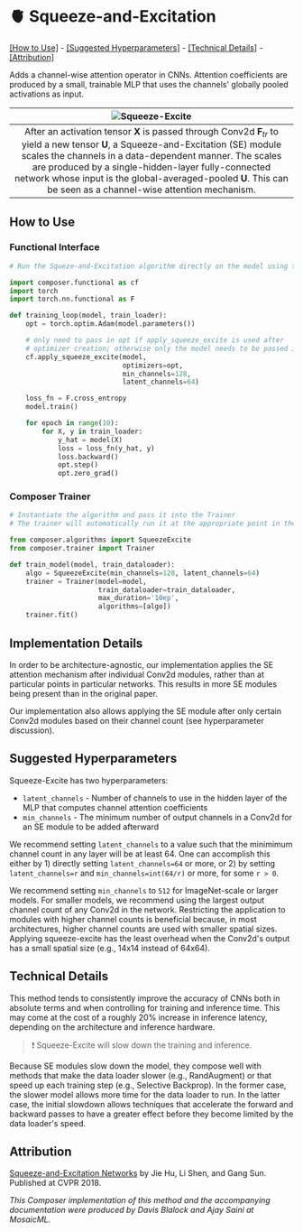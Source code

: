 # 🫀 Squeeze-and-Excitation

[\[How to Use\]](#how-to-use) - [\[Suggested Hyperparameters\]](#suggested-hyperparameters) - [\[Technical Details\]](#technical-details) - [\[Attribution\]](#attribution)

Adds a channel-wise attention operator in CNNs. Attention coefficients are produced by a small, trainable MLP that uses the channels' globally pooled activations as input.

| ![Squeeze-Excite](https://storage.googleapis.com/docs.mosaicml.com/images/methods/squeeze-and-excitation.png) |
|:--:
| After an activation tensor $\mathbf{X}$ is passed through Conv2d $\mathbf{F}_{tr}$ to yield a new tensor $\mathbf{U}$, a Squeeze-and-Excitation (SE) module scales the channels in a data-dependent manner. The scales are produced by a single-hidden-layer fully-connected network whose input is the global-averaged-pooled $\mathbf{U}$. This can be seen as a channel-wise attention mechanism. |

## How to Use

### Functional Interface

```python
# Run the Squeze-and-Excitation algorithm directly on the model using the Composer functional API

import composer.functional as cf
import torch
import torch.nn.functional as F

def training_loop(model, train_loader):
    opt = torch.optim.Adam(model.parameters())

    # only need to pass in opt if apply_squeeze_excite is used after
    # optimizer creation; otherwise only the model needs to be passed in
    cf.apply_squeeze_excite(model,
                            optimizers=opt,
                            min_channels=128,
                            latent_channels=64)

    loss_fn = F.cross_entropy
    model.train()

    for epoch in range(10):
        for X, y in train_loader:
            y_hat = model(X)
            loss = loss_fn(y_hat, y)
            loss.backward()
            opt.step()
            opt.zero_grad()
```

### Composer Trainer

```python
# Instantiate the algorithm and pass it into the Trainer
# The trainer will automatically run it at the appropriate point in the training loop

from composer.algorithms import SqueezeExcite
from composer.trainer import Trainer

def train_model(model, train_dataloader):
    algo = SqueezeExcite(min_channels=128, latent_channels=64)
    trainer = Trainer(model=model,
                      train_dataloader=train_dataloader,
                      max_duration='10ep',
                      algorithms=[algo])
    trainer.fit()
```

## Implementation Details

<!-- Squeeze-and-Excitation blocks apply channel-wise attention to an activation tensor $\mathbf{X}$. The attention coefficients are produced by a single-hidden-layer MLP (i.e., a fully-connected network). This network takes in the result of global average pooling $\mathbf{X}$ as its input vector. In short, the average activations within each channel are used to produce scalar multipliers for each channel. -->

In order to be architecture-agnostic, our implementation applies the SE attention mechanism after individual Conv2d modules, rather than at particular points in particular networks. This results in more SE modules being present than in the original paper.

Our implementation also allows applying the SE module after only certain Conv2d modules based on their channel count (see hyperparameter discussion).


## Suggested Hyperparameters

Squeeze-Excite has two hyperparameters:

- `latent_channels` - Number of channels to use in the hidden layer of the MLP that computes channel attention coefficients
- `min_channels` - The minimum number of output channels in a Conv2d for an SE module to be added afterward

We recommend setting `latent_channels` to a value such that the minimimum channel count in any layer will be at least 64. One can accomplish this either by 1) directly setting `latent_channels=64` or more, or 2) by setting `latent_channels=r` and `min_channels=int(64/r)` or more, for some `r > 0`.

We recommend setting `min_channels` to `512` for ImageNet-scale or larger models. For smaller models, we recommend using the largest output channel count of any Conv2d in the network. Restricting the application to modules with higher channel counts is beneficial because, in most architectures, higher channel counts are used with smaller spatial sizes. Applying squeeze-excite has the least overhead when the Conv2d's output has a small spatial size (e.g., 14x14 instead of 64x64).

## Technical Details

This method tends to consistently improve the accuracy of CNNs both in absolute terms and when controlling for training and inference time. This may come at the cost of a roughly 20% increase in inference latency, depending on the architecture and inference hardware.

> ❗ Squeeze-Excite will slow down the training and inference.

Because SE modules slow down the model, they compose well with methods that make the data loader slower (e.g., RandAugment) or that speed up each training step (e.g., Selective Backprop). In the former case, the slower model allows more time for the data loader to run. In the latter case, the initial slowdown allows techniques that accelerate the forward and backward passes to have a greater effect before they become limited by the data loader's speed.

## Attribution

[Squeeze-and-Excitation Networks](https://arxiv.org/abs/1709.01507) by Jie Hu, Li Shen, and Gang Sun. Published at CVPR 2018.

*This Composer implementation of this method and the accompanying documentation were produced by Davis Blalock and Ajay Saini at MosaicML.*
